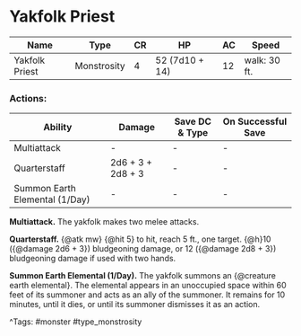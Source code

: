 # Yakfolk Priest

| Name | Type | CR | HP | AC | Speed |
|------|------|----|----|----|-------|
| Yakfolk Priest | Monstrosity | 4 | 52 (7d10 + 14) | 12 | walk: 30 ft. |

### Actions:

| Ability | Damage | Save DC & Type | On Successful Save |
|---------|--------|----------------|--------------------|
| Multiattack | - | - | - |
| Quarterstaff | 2d6 + 3 + 2d8 + 3 | - | - |
| Summon Earth Elemental (1/Day) | - | - | - |


**Multiattack.** The yakfolk makes two melee attacks.

**Quarterstaff.** {@atk mw} {@hit 5} to hit, reach 5 ft., one target. {@h}10 ({@damage 2d6 + 3}) bludgeoning damage, or 12 ({@damage 2d8 + 3}) bludgeoning damage if used with two hands.

**Summon Earth Elemental (1/Day).** The yakfolk summons an {@creature earth elemental}. The elemental appears in an unoccupied space within 60 feet of its summoner and acts as an ally of the summoner. It remains for 10 minutes, until it dies, or until its summoner dismisses it as an action.

^Tags: #monster #type_monstrosity